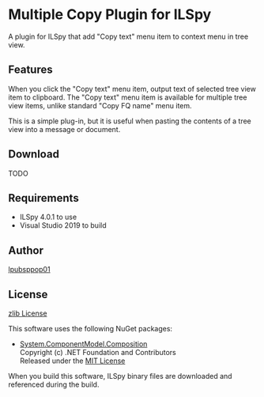 # Multiple Copy Plugin for ILSpy

A plugin for ILSpy that add "Copy text" menu item to context menu in tree view.

## Features

When you click the "Copy text" menu item, output text of selected tree view item to clipboard.
The "Copy text" menu item is available for multiple tree view items, unlike standard "Copy FQ name" menu item.

This is a simple plug-in, but it is useful when pasting the contents of a tree view into a message or document.

## Download

TODO

## Requirements

- ILSpy 4.0.1 to use
- Visual Studio 2019 to build

## Author

[lpubsppop01](https://github.com/lpubsppop01)

## License

[zlib License](https://github.com/lpubsppop01/ILSpyMultipleCopy/raw/master/LICENSE.txt)

This software uses the following NuGet packages:
- [System.ComponentModel.Composition](https://www.nuget.org/packages/System.ComponentModel.Composition/)  
  Copyright (c) .NET Foundation and Contributors  
  Released under the [MIT License](https://github.com/dotnet/corefx/blob/master/LICENSE.TXT)

When you build this software, ILSpy binary files are downloaded and referenced during the build.
